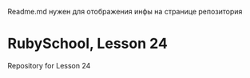 Readme.md нужен для отображения инфы на странице репозитория


RubySchool, Lesson 24
=======================

Repository for Lesson 24
